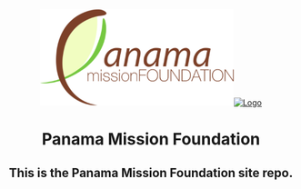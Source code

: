 <p align="center">
  <a href=/public/pmf-logo.svg><img src="pmf-logo.svg" alt="Logo" height=170></a><a href=/public/pmf-logo.svg><img src="eosdev.png" alt="Logo" height=170></a>
</p>
<h1 align="center">Panama Mission Foundation</h1>
<h2 align="center">This is the Panama Mission Foundation site repo.</h2>